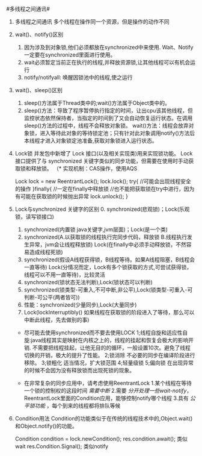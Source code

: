 #多线程之间通讯#
1. 多线程之间通讯
    多个线程在操作同一个资源，但是操作的动作不同

2. wait()、notify()区别
    1. 因为涉及到对象锁,他们必须都放在synchronized中来使用. Wait、Notify一定要在synchronized里面进行使用。
    2. wait必须暂定当前正在执行的线程,并释放资源锁,让其他线程可以有机会运行
    3. notify/notifyall: 唤醒因锁池中的线程,使之运行
    
3. wait()、sleep()区别
    1. sleep()方法属于Thread类中的;wait()方法属于Object类中的。
    2. sleep()方法：导致了程序暂停执行指定的时间，让出cpu该其他线程，但监控状态依然保持者，当指定的时间到了又会自动恢复运行状态。在调用sleep()方法的过程中，线程不会释放对象锁。
       wait()方法：线程会放弃对象锁，进入等待此对象的等待锁定池；只有针对此对象调用notify()方法后本线程才进入对象锁定池准备,获取对象锁进入运行状态。

4. Lock锁
    并发包中新增了 Lock 接口(以及相关实现类)用来实现锁功能。
    Lock 接口提供了与 synchronized 关键字类似的同步功能，但需要在使用时手动获取锁和释放锁。
    （* 实现机制：CAS操作，使用AQS
    
    Lock lock  = new ReentrantLock();
    lock.lock();
    try{
        //可能会出现线程安全的操作
    }finally{
        //一定在finally中释放锁
        //也不能把获取锁在try中进行，因为有可能在获取锁的时候抛出异常
        lock.unlock();
    }
    
5. Lock与synchronized 关键字的区别
    0. synchronized(悲观锁)；Lock(乐观锁，读写锁接口)
    1. synchronized(内置锁 java关键字,jvm层面)；Lock(是一个类)
    2. synchronized(A.以获取锁的线程执行完同步代码，释放锁 B.线程执行发生异常，jvm会让线程释放锁)
       Lock(在finally中必须手动释放锁，不然容易造成线程死锁)
    3. synchronized(假设A线程获得锁，B线程等待。如果A线程阻塞，B线程会一直等待)
       Lock(分情况而定，Lock有多个锁获取的方式,可尝试获得锁，线程可以不用一直等待)，比较灵活
    4. synchronized(锁状态无法判断),Lock(锁状态可以判断)
    5. synchronized(锁类型-可重入,不可中断,非公平),Lock(锁类型-可重入-可判断-可公平(两者皆可))
    6. 性能：synchronized(少量同步),Lock(大量同步)
    7. Lock(lockInterruptibly() 如果线程在获取锁的阶段进入了等待，那么可以中断此线程，先去做别的事)
    
    * 尽可能去使用synchronized而不要去使用LOCK
        1;线程自旋和适应性自旋:java线程其实是映射在内核之上的，线程的挂起和恢复会极大的影响开销.
            不需要把线程挂起，让他无目的的循环，一般设置10次。避免了线程切换的开销，极大的提升了性能。 
        2;锁消除
            不必要的同步在编译阶段进行移除。 
        3;锁粗化
            适当情况，扩大锁范围
        4;轻量级锁
        5;偏向锁
        在出现异常的时候不会因为没有释放锁而出现死锁的现象。
        
    * 在非常复杂的同步应用中，请考虑使用ReentrantLock
        1.某个线程在等待一个锁的控制权的这段时间 *需要中断*
        2.需要 *分开处理一些wait-notify*，ReentrantLock里面的Condition应用，能够控制notify哪个线程
        3.具有 *公平锁功能* ，每个到来的线程都将排队等候
       

6. Condition用法
    Condition的功能类似于在传统的线程技术中的,Object.wait()和Object.notify()的功能。
     
    Condition condition = lock.newCondition();
    res.condition.await();   类似wait
    res.Condition.Signal();  类似notify
    
    